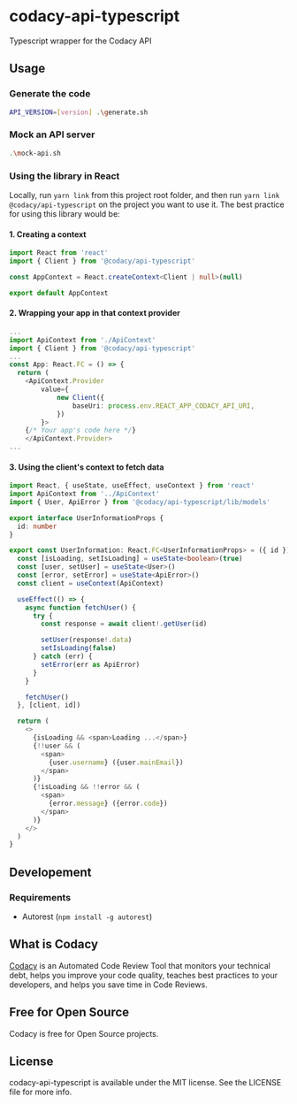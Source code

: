 # codacy-api-typescript
Typescript wrapper for the Codacy API

## Usage
### Generate the code
```bash
API_VERSION=[version] .\generate.sh
```

### Mock an API server
```bash
.\mock-api.sh
```

### Using the library in React
Locally, run `yarn link` from this project root folder, and then run `yarn link @codacy/api-typescript` on the project you want to use it. The best practice for using this library would be:

#### 1. Creating a context
```typescript
import React from 'react'
import { Client } from '@codacy/api-typescript'

const AppContext = React.createContext<Client | null>(null)

export default AppContext
```

#### 2. Wrapping your app in that context provider
```typescript
...
import ApiContext from './ApiContext'
import { Client } from '@codacy/api-typescript'
...
const App: React.FC = () => {
  return (
    <ApiContext.Provider
        value={
            new Client({
                baseUri: process.env.REACT_APP_CODACY_API_URI,
            })
        }>
    {/* Your app's code here */}
    </ApiContext.Provider>
...
```

#### 3. Using the client's context to fetch data
```typescript
import React, { useState, useEffect, useContext } from 'react'
import ApiContext from '../ApiContext'
import { User, ApiError } from '@codacy/api-typescript/lib/models'

export interface UserInformationProps {
  id: number
}

export const UserInformation: React.FC<UserInformationProps> = ({ id }) => {
  const [isLoading, setIsLoading] = useState<boolean>(true)
  const [user, setUser] = useState<User>()
  const [error, setError] = useState<ApiError>()
  const client = useContext(ApiContext)

  useEffect(() => {
    async function fetchUser() {
      try {
        const response = await client!.getUser(id)

        setUser(response!.data)
        setIsLoading(false)
      } catch (err) {
        setError(err as ApiError)
      }
    }

    fetchUser()
  }, [client, id])

  return (
    <>
      {isLoading && <span>Loading ...</span>}
      {!!user && (
        <span>
          {user.username} ({user.mainEmail})
        </span>
      )}
      {!isLoading && !!error && (
        <span>
          {error.message} ({error.code})
        </span>
      )}
    </>
  )
}
```

## Developement
### Requirements
-   Autorest (`npm install -g autorest`)

## What is Codacy
[Codacy](https://www.codacy.com/) is an Automated Code Review Tool that monitors your technical debt, helps you improve your code quality, teaches best practices to your developers, and helps you save time in Code Reviews.

## Free for Open Source
Codacy is free for Open Source projects.

## License
codacy-api-typescript is available under the MIT license. See the LICENSE file for more info.
